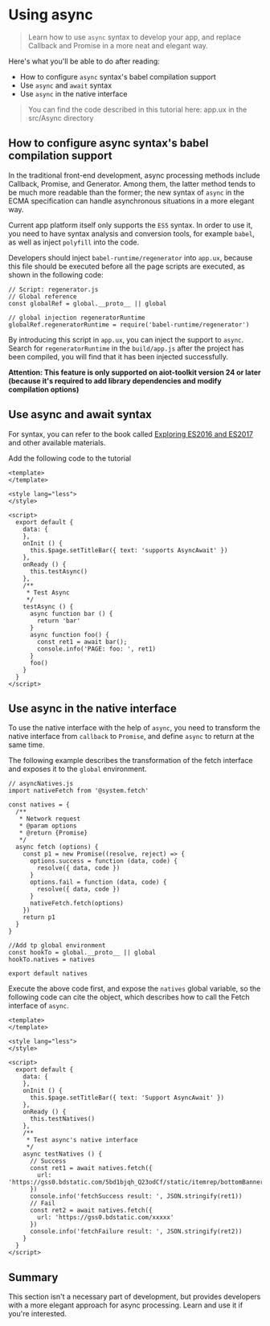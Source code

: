 # Using async

> Learn how to use `async` syntax to develop your app, and replace Callback and Promise in a more neat and elegant way.

Here's what you'll be able to do after reading:

- How to configure `async` syntax's babel compilation support
- Use `async` and `await` syntax
- Use `async` in the native interface

> You can find the code described in this tutorial here: app.ux in the src/Async directory

## How to configure async syntax's babel compilation support

In the traditional front-end development, async processing methods include Callback, Promise, and Generator. Among them, the latter method tends to be much more readable than the former; the new syntax of `async` in the ECMA specification can handle asynchronous situations in a more elegant way.

Current app platform itself only supports the `ES5` syntax. In order to use it, you need to have syntax analysis and conversion tools, for example `babel`, as well as inject `polyfill` into the code.

Developers should inject `babel-runtime/regenerator` into `app.ux`, because this file should be executed before all the page scripts are executed, as shown in the following code:

```
// Script: regenerator.js
// Global reference
const globalRef = global.__proto__ || global

// global injection regeneratorRuntime
globalRef.regeneratorRuntime = require('babel-runtime/regenerator')
```

By introducing this script in `app.ux`, you can inject the support to `async`. Search for `regeneratorRuntime` in the `build/app.js` after the project has been compiled, you will find that it has been injected successfully.

**Attention: This feature is only supported on aiot-toolkit version 24 or later (because it's required to add library dependencies and modify compilation options)**

## Use async and await syntax

For syntax, you can refer to the book called [Exploring ES2016 and ES2017](http://exploringjs.com/es2016-es2017/ch_async-functions.html) and other available materials.

Add the following code to the tutorial

```
<template>
</template>

<style lang="less">
</style>

<script>
  export default {
    data: {
    },
    onInit () {
      this.$page.setTitleBar({ text: 'supports AsyncAwait' })
    },
    onReady () {
      this.testAsync()
    },
    /**
     * Test Async
     */
    testAsync () {
      async function bar () {
        return 'bar'
      }
      async function foo() {
        const ret1 = await bar();
        console.info('PAGE: foo: ', ret1)
      }
      foo()
    }
  }
</script>
```

## Use async in the native interface

To use the native interface with the help of `async`, you need to transform the native interface from `callback` to `Promise`, and define `async` to return at the same time.

The following example describes the transformation of the fetch interface and exposes it to the `global` environment.

```
// asyncNatives.js
import nativeFetch from '@system.fetch'

const natives = {
  /**
   * Network request
   * @param options
   * @return {Promise}
   */
  async fetch (options) {
    const p1 = new Promise((resolve, reject) => {
      options.success = function (data, code) {
        resolve({ data, code })
      }
      options.fail = function (data, code) {
        resolve({ data, code })
      }
      nativeFetch.fetch(options)
    })
    return p1
  }
}

//Add tp global environment
const hookTo = global.__proto__ || global
hookTo.natives = natives

export default natives
```

Execute the above code first, and expose the `natives` global variable, so the following code can cite the object, which describes how to call the Fetch interface of `async`.

```
<template>
</template>

<style lang="less">
</style>

<script>
  export default {
    data: {
    },
    onInit () {
      this.$page.setTitleBar({ text: 'Support AsyncAwait' })
    },
    onReady () {
      this.testNatives()
    },
    /**
     * Test async's native interface
     */
    async testNatives () {
      // Success
      const ret1 = await natives.fetch({
        url: 'https://gss0.bdstatic.com/5bd1bjqh_Q23odCf/static/itemrep/bottomBanner/index_9e10f91.js',
      })
      console.info('fetchSuccess result: ', JSON.stringify(ret1))
      // Fail
      const ret2 = await natives.fetch({
        url: 'https://gss0.bdstatic.com/xxxxx'
      })
      console.info('fetchFailure result: ', JSON.stringify(ret2))
    }
  }
</script>
```

## Summary

This section isn't a necessary part of development, but provides developers with a more elegant approach for async processing. Learn and use it if you're interested.